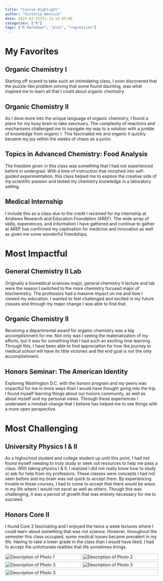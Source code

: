 ```yaml
---
title: "Course Highlight"
author: "Victoria Hennick"
date: 2023-03-25T21:13:14-05:00
categories: ["R"]
tags: ["R Markdown", "plot", "regression"]
---
```


# My Favorites

## Organic Chemistry I 

Starting off scared to take such an intimidating class, I soon discovered that the puzzle-like problem solving that some found daunting, was what inspired me to learn all that I could about organic chemistry.

## Organic Chemistry II

As I dove more into the unique language of organic chemistry, I found a place for my busy brain to take sanctuary. The complexity of reactions and mechanisms challenged me to navigate my way to a solution with a jumble of knowledge from organic I. This fascinated me and organic II quickly became my joy within the weeks of chaos as a junior.

## Topics in Advanced Chemistry: Food Analysis

The freedom given in this class was something that I had not experienced before in undergrad. With a time of instruction that morphed into self-guided experimentation, this class helped me to explore the creative side of my scientific passion and tested my chemistry knowledge in a laboratory setting.

## Medical Internship

I include this as a class due to the credit I received for my internship at Andrews Research and Education Foundation (AREF). The wide array of skills, experiences, and information I have gathered and continue to gather at AREF has confirmed my captivation for medicine and innovation as well as given me some wonderful friendships.

# Most Impactful

## General Chemistry II Lab

Originally a biomedical sciences major, general chemistry II lecture and lab were the reason I switched to the more chemistry focused major of biochemistry. The professors had a massive impact on me and how I viewed my education. I wanted to feel challenged and excited in my future classes and through my major change I was able to find that.

## Organic Chemistry II

Receiving a departmental award for organic chemistry was a big accomplishment for me. Not only was I seeing the materialization of my efforts, but it was for something that I had such an exciting time learning. Through this, I have been able to find appreciation for how the journey to medical school will have its little victories and the end goal is not the only accomplishment.

## Honors Seminar: The American Identity

Exploring Washington D.C. with the honors program and my peers was impactful for me in more ways than I would have thought going into the trip. I found myself learning things about our honors community, as well as about myself and my personal views. Through these experiences I underwent a mindset change that I believe has helped me to see things with a more open perspective.

# Most Challenging

## University Physics I & II

As a highschool student and college student up until this point, I had not found myself needing to truly study or seek out resources to help me pass a class. With taking physics I & II, I realized I did not really know how to study or ask for help from my professors. These classes were concepts I had not seen before and my brain was not quick to accept them. By experiencing trouble in these courses, I had to come to accept that there would be areas in my life where I would not excel as well as others. Though this was challenging, it was a period of growth that was entirely necessary for me to succeed.

## Honors Core II

I found Core 2 fascinating and I enjoyed the twice a week lectures where I could learn about something that was not science. However, throughout the semester this class occupied, some medical issues became prevalent in my life. Having to take a lower grade in the class than I would have liked, I had to accept the unfortunate realities that life sometimes brings.

<style>
  .collage {
    display: flex;
    flex-wrap: wrap;
    gap: 5px;
  }

  .collage .collage-item {
    flex: 1 1 33.333%;
    box-sizing: border-box;
    position: relative;
    overflow: hidden;
  }

  .collage .collage-item img {
    width: 100%;
    height: auto;
    transition: transform 0.3s;
  }

  .collage .collage-item:hover img {
    transform: scale(1.1);
  }

  .collage .collage-item .caption {
    position: absolute;
    bottom: 0;
    left: 0;
    width: 100%;
    background-color: rgba(0, 0, 0, 0.7);
    color: white;
    padding: 5px;
    opacity: 0;
    transition: opacity 0.3s;
  }

  .collage .collage-item:hover .caption {
    opacity: 1;
  }
</style>

<div class="collage">
  <div class="collage-item">
    <img src="/images/favorite.JPG" alt="Description of Photo 1">
    <div class="caption">test test test test test test test test test</div>
  </div>
  <div class="collage-item">
    <img src="/images/favorite2.JPG" alt="Description of Photo 2">
    <div class="caption">Caption for Photo 2</div>
  </div>
  <div class="collage-item">
    <img src="/images/impactful.JPG" alt="Description of Photo 3">
    <div class="caption">Caption for Photo 3</div>
  </div>
    <div class="collage-item">
    <img src="/images/impactful2.JPG" alt="Description of Photo 3">
    <div class="caption">Caption for Photo 3</div>
  </div>
    <div class="collage-item">
    <img src="/images/impacful3.JPG" alt="Description of Photo 3">
    <div class="caption">Caption for Photo 3</div>
  </div>
  <!-- Add more images as needed -->
</div>
